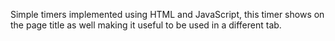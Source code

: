 Simple timers implemented using HTML and JavaScript, this timer shows on the page title as well making it useful to be used in a different tab.